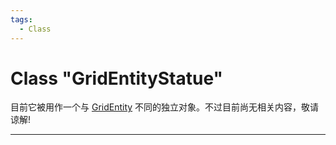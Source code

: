 ```yaml
---
tags:
  - Class
---
```

# Class "GridEntityStatue"

目前它被用作一个与 [GridEntity](GridEntity.md) 不同的独立对象。不过目前尚无相关内容，敬请谅解!

___